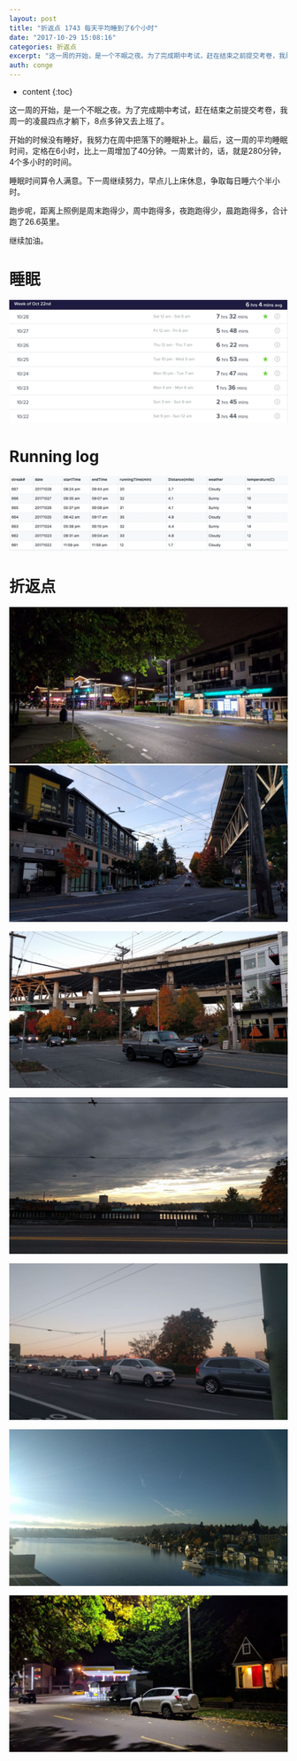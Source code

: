 ```yaml
---
layout: post
title: "折返点 1743 每天平均睡到了6个小时"
date: "2017-10-29 15:08:16"
categories: 折返点
excerpt: "这一周的开始，是一个不眠之夜。为了完成期中考试，赶在结束之前提交考卷，我周一的凌晨四点才躺下，8点多钟又去上班了。 开始的时候没有睡好，我努力在..."
auth: conge
---
```

* content
{:toc}

这一周的开始，是一个不眠之夜。为了完成期中考试，赶在结束之前提交考卷，我周一的凌晨四点才躺下，8点多钟又去上班了。

开始的时候没有睡好，我努力在周中把落下的睡眠补上。最后，这一周的平均睡眠时间，定格在6小时，比上一周增加了40分钟。一周累计的，话，就是280分钟，4个多小时的时间。 

睡眠时间算令人满意。下一周继续努力，早点儿上床休息，争取每日睡六个半小时。

跑步呢，距离上照例是周末跑得少，周中跑得多，夜跑跑得少，晨跑跑得多，合计跑了26.6英里。

继续加油。


# 睡眠

![Week 43 睡眠记录](/assets/images/折返点/118382-c91863bb0ce9f82c.png)

# Running log

![Running log Week 43, 2017](/assets/images/折返点/118382-cb1a6db939dbae9a.png)

# 折返点

![20171022.jpg](/assets/images/折返点/118382-628d219bb30e6f7d.jpg)
![20171023.jpg](/assets/images/折返点/118382-2f57bdbd4241d0b4.jpg)

![20171024.jpg](/assets/images/折返点/118382-0642cd69a0c89ccf.jpg)

![20171025.jpg](/assets/images/折返点/118382-b40754b71c4577db.jpg)

![20171026.jpg](/assets/images/折返点/118382-1848a4b176e45821.jpg)

![20171027.jpg](/assets/images/折返点/118382-8fecc370d1d0b17e.jpg)

![20171028.jpg](/assets/images/折返点/118382-d53b63d65c96d1e8.jpg)
